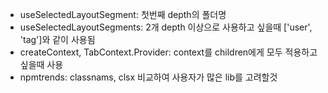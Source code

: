 - useSelectedLayoutSegment: 첫번째 depth의 폴더명
- useSelectedLayoutSegments: 2개 depth 이상으로 사용하고 싶을때 ['user', 'tag']와 같이 사용됨
- createContext, TabContext.Provider: context를 children에게 모두 적용하고 싶을때 사용
- npmtrends: classnams, clsx 비교하여 사용자가 많은 lib를 고려할것
